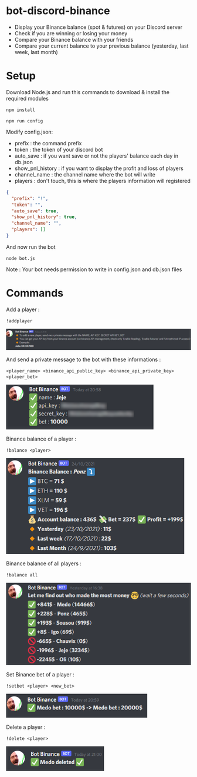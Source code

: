 # bot-discord-binance

* Display your Binance balance (spot & futures) on your Discord server
* Check if you are winning or losing your money
* Compare your Binance balance with your friends
* Compare your current balance to your previous balance (yesterday, last week, last month)

# Setup

Download Node.js and run this commands to download & install the required modules
```
npm install
```

```
npm run config
```
Modify config.json:
* prefix : the command prefix
* token : the token of your discord bot
* auto_save : if you want save or not the players' balance each day in db.json
* show_pnl_history : if you want to display the profit and loss of players
* channel_name : the channel name where the bot will write
* players : don't touch, this is where the players information will registered
```json
{
  "prefix": "!",
  "token": "",
  "auto_save": true,
  "show_pnl_history": true,
  "channel_name": "",
  "players": []
}
```

And now run the bot

```
node bot.js
```
Note : Your bot needs permission to write in config.json and db.json files

# Commands

Add a player :
```
!addplayer
 ```
![Binance balance of one player with pnl history`](docs/add_player.png)

 And send a private message to the bot with these informations :
 ```
<player_name> <binance_api_public_key> <binance_api_private_key> <player_bet>
 ```
 ![Binance balance of one player with pnl history`](docs/player_registered.png)



Binance balance of a player :
```
!balance <player>
 ```

![Binance balance of one player with pnl history`](docs/balance_player.png)

Binance balance of all players :
```
!balance all
 ```

![Binance balance of one player with pnl history`](docs/balance_players.png)

Set Binance bet of a player :
```
!setbet <player> <new_bet>
 ```

![Binance balance of one player with pnl history`](docs/bet_player.png)

Delete a player :
```
!delete <player>
 ```

![Binance balance of one player with pnl history`](docs/delete_player.png)
